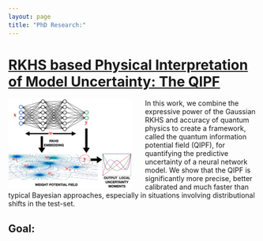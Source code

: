 ```yaml
---
layout: page
title: "PhD Research:"
---
```


<ins>RKHS based Physical Interpretation of Model Uncertainty: The QIPF</ins>
===

<img style="float: left; padding-right:25px" src="/fm3.JPG" width="50%" height="50%">

In this work, we combine the expressive power of the Gaussian RKHS and accuracy of quantum physics to create a framework, called the quantum information potential field (QIPF), for quantifying the predictive uncertainty of a neural network model. We show that the QIPF is significantly more precise, better calibrated and much faster than typical Bayesian approaches, especially in situations involving distributional shifts in the test-set.

Goal: 
---
